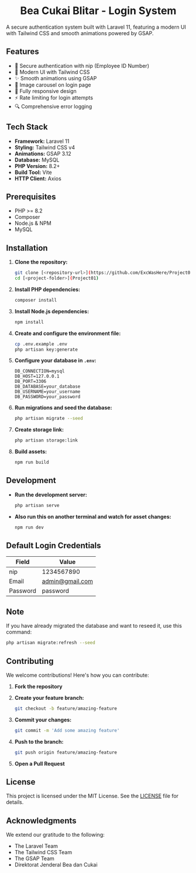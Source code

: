 <h1 align="center">Bea Cukai Blitar - Login System</h1>

A secure authentication system built with Laravel 11, featuring a modern UI with Tailwind CSS and smooth animations powered by GSAP.

## Features

-   🔐 Secure authentication with nip (Employee ID Number)
-   🎨 Modern UI with Tailwind CSS
-   ✨ Smooth animations using GSAP
-   🔄 Image carousel on login page
-   📱 Fully responsive design
-   ⚡ Rate limiting for login attempts
-   🔍 Comprehensive error logging

## Tech Stack

-   **Framework:** Laravel 11
-   **Styling:** Tailwind CSS v4
-   **Animations:** GSAP 3.12
-   **Database:** MySQL
-   **PHP Version:** 8.2+
-   **Build Tool:** Vite
-   **HTTP Client:** Axios

## Prerequisites

-   PHP >= 8.2
-   Composer
-   Node.js & NPM
-   MySQL

## Installation

1. **Clone the repository:**

    ```bash
    git clone [<repository-url>](https://github.com/ExcWasHere/Project01.git)
    cd [<project-folder>](Project01)
    ```

2. **Install PHP dependencies:**

    ```bash
    composer install
    ```

3. **Install Node.js dependencies:**

    ```bash
    npm install
    ```

4. **Create and configure the environment file:**

    ```bash
    cp .env.example .env
    php artisan key:generate
    ```

5. **Configure your database in `.env`:**

    ```env
    DB_CONNECTION=mysql
    DB_HOST=127.0.0.1
    DB_PORT=3306
    DB_DATABASE=your_database
    DB_USERNAME=your_username
    DB_PASSWORD=your_password
    ```

6. **Run migrations and seed the database:**

    ```bash
    php artisan migrate --seed
    ```

7. **Create storage link:**

    ```bash
    php artisan storage:link
    ```

8. **Build assets:**

    ```bash
    npm run build
    ```

## Development

-   **Run the development server:**

    ```bash
    php artisan serve
    ```

-   **Also run this on another terminal and watch for asset changes:**

    ```bash
    npm run dev
    ```

## Default Login Credentials

| Field    | Value           |
| -------- | --------------- |
| nip      | 1234567890      |
| Email    | admin@gmail.com |
| Password | password        |

## Note
If you have already migrated the database and want to reseed it, use this command:

```bash
php artisan migrate:refresh --seed
```

## Contributing

We welcome contributions! Here's how you can contribute:

1. **Fork the repository**
2. **Create your feature branch:**

    ```bash
    git checkout -b feature/amazing-feature
    ```

3. **Commit your changes:**

    ```bash
    git commit -m 'Add some amazing feature'
    ```

4. **Push to the branch:**

    ```bash
    git push origin feature/amazing-feature
    ```

5. **Open a Pull Request**

## License

This project is licensed under the MIT License. See the [LICENSE](LICENSE) file for details.

## Acknowledgments

We extend our gratitude to the following:

-   The Laravel Team
-   The Tailwind CSS Team
-   The GSAP Team
-   Direktorat Jenderal Bea dan Cukai